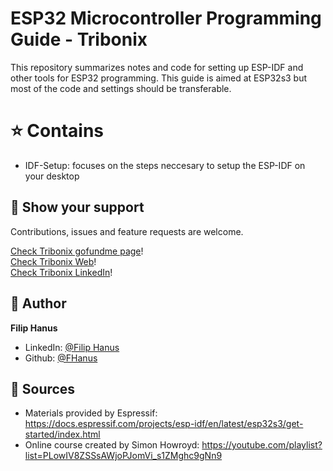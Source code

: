 # ESP32 Microcontroller Programming Guide - Tribonix
This repository summarizes notes and code for setting up ESP-IDF and other tools for ESP32 programming.
This guide is aimed at ESP32s3 but most of the code and settings should be transferable.

# ⭐️ Contains

- IDF-Setup: focuses on the steps neccesary to setup the ESP-IDF on your desktop

## 🤝 Show your support

Contributions, issues and feature requests are welcome.<br />

[Check Tribonix gofundme page](https://www.gofundme.com/f/donate-to-help-tribonix)!<br />
[Check Tribonix Web](https://www.tribonix.com/)!<br />
[Check Tribonix LinkedIn](https://www.linkedin.com/company/tribonix/)!<br />

## 👤 Author

**Filip Hanus**

- LinkedIn: [@Filip Hanus](https://www.linkedin.com/in/hanusfilip/)
- Github: [@FHanus](https://github.com/fhanus)

## 📝 Sources

- Materials provided by Espressif: https://docs.espressif.com/projects/esp-idf/en/latest/esp32s3/get-started/index.html
- Online course created by Simon Howroyd: https://youtube.com/playlist?list=PLowIV8ZSSsAWjoPJomVi_s1ZMghc9gNn9

